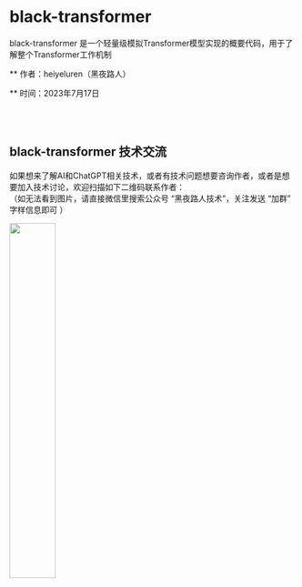 # black-transformer
black-transformer 是一个轻量级模拟Transformer模型实现的概要代码，用于了解整个Transformer工作机制

** 作者：heiyeluren（黑夜路人）

** 时间：2023年7月17日

<br />
<br />

## black-transformer 技术交流 ##

如果想来了解AI和ChatGPT相关技术，或者有技术问题想要咨询作者，或者是想要加入技术讨论，欢迎扫描如下二维码联系作者：<br />
（如无法看到图片，请直接微信里搜索公众号 “黑夜路人技术”，关注发送 “加群” 字样信息即可 ）

<img src=https://raw.githubusercontent.com/heiyeluren/xmm/main/docs/img/heiyeluren-tech-wx-public.jpg width=40% />
